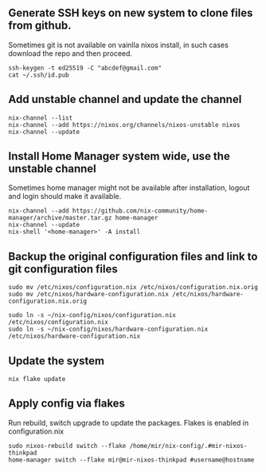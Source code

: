 ## Generate SSH keys on new system to clone files from github. 
Sometimes git is not available on vainlla nixos install, in such cases download the repo and then proceed.
```
ssh-keygen -t ed25519 -C "abcdef@gmail.com"
cat ~/.ssh/id.pub
```

## Add unstable channel and update the channel
```
nix-channel --list
nix-channel --add https://nixos.org/channels/nixos-unstable nixos
nix-channel --update
```

## Install Home Manager system wide, use the unstable channel

Sometimes home manager might not be available after installation, logout and login should make it available.
```
nix-channel --add https://github.com/nix-community/home-manager/archive/master.tar.gz home-manager
nix-channel --update
nix-shell '<home-manager>' -A install
```

## Backup the original configuration files and link to git configuration files
```
sudo mv /etc/nixos/configuration.nix /etc/nixos/configuration.nix.orig
sudo mv /etc/nixos/hardware-configuration.nix /etc/nixos/hardware-configuration.nix.orig

sudo ln -s ~/nix-config/nixos/configuration.nix /etc/nixos/configuration.nix
sudo ln -s ~/nix-config/nixos/hardware-configuration.nix /etc/nixos/hardware-configuration.nix
```


## Update the system
`nix flake update`


## Apply config via flakes
Run rebuild, switch upgrade to update the packages. Flakes is enabled in configuration.nix

```
sudo nixos-rebuild switch --flake /home/mir/nix-config/.#mir-nixos-thinkpad
home-manager switch --flake mir@mir-nixos-thinkpad #username@hostname
```
